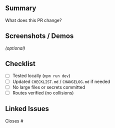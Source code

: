 ## Summary

What does this PR change?

## Screenshots / Demos

_(optional)_

## Checklist

- [ ] Tested locally (`npm run dev`)
- [ ] Updated `CHECKLIST.md` / `CHANGELOG.md` if needed
- [ ] No large files or secrets committed
- [ ] Routes verified (no collisions)

## Linked Issues

Closes #<issue-id>
